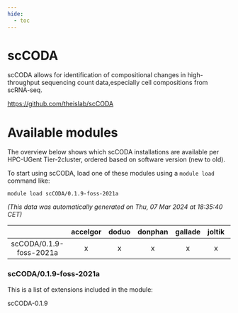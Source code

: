 ```yaml
---
hide:
  - toc
---
```


scCODA
======


scCODA allows for identification of compositional changes in high-throughput sequencing count data,especially cell compositions from scRNA-seq.

https://github.com/theislab/scCODA
# Available modules


The overview below shows which scCODA installations are available per HPC-UGent Tier-2cluster, ordered based on software version (new to old).

To start using scCODA, load one of these modules using a `module load` command like:

```shell
module load scCODA/0.1.9-foss-2021a
```

*(This data was automatically generated on Thu, 07 Mar 2024 at 18:35:40 CET)*  

| |accelgor|doduo|donphan|gallade|joltik|skitty|
| :---: | :---: | :---: | :---: | :---: | :---: | :---: |
|scCODA/0.1.9-foss-2021a|x|x|x|x|x|x|


### scCODA/0.1.9-foss-2021a

This is a list of extensions included in the module:

scCODA-0.1.9